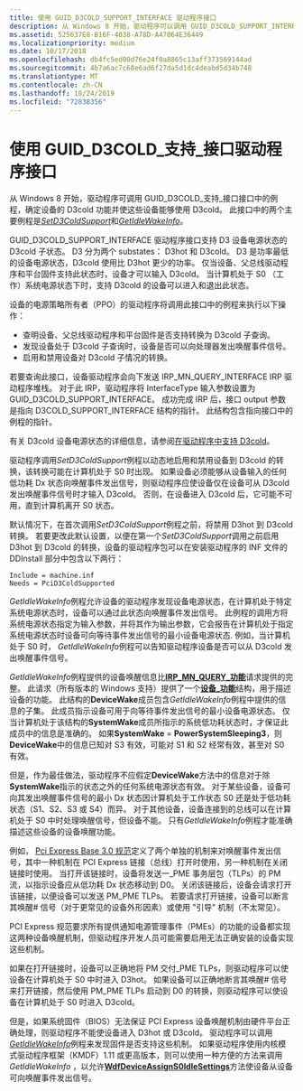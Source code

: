 ```yaml
---
title: 使用 GUID_D3COLD_SUPPORT_INTERFACE 驱动程序接口
description: 从 Windows 8 开始，驱动程序可以调用 GUID_D3COLD_SUPPORT_INTERFACE 接口中的例程来确定设备的 D3cold 功能，并允许这些设备使用 D3cold。
ms.assetid: 525637E8-B16F-4038-A78D-A47064E36449
ms.localizationpriority: medium
ms.date: 10/17/2018
ms.openlocfilehash: db4fc5ed00d76e24f0a8865c13aff373569144ad
ms.sourcegitcommit: 4b7a6ac7c68e6ad6f27da5d1dc4deabd5d34b748
ms.translationtype: MT
ms.contentlocale: zh-CN
ms.lasthandoff: 10/24/2019
ms.locfileid: "72838356"
---
```

# <a name="using-the-guid_d3cold_support_interface-driver-interface"></a>使用 GUID\_D3COLD\_支持\_接口驱动程序接口


从 Windows 8 开始，驱动程序可调用 GUID\_D3COLD\_支持\_接口接口中的例程，确定设备的 D3cold 功能并使这些设备能够使用 D3cold。 此接口中的两个主要例程是[*SetD3ColdSupport*](https://docs.microsoft.com/windows-hardware/drivers/ddi/wdm/nc-wdm-set_d3cold_support)和[*GetIdleWakeInfo*](https://docs.microsoft.com/windows-hardware/drivers/ddi/wdm/nc-wdm-get_idle_wake_info)。


GUID_D3COLD_SUPPORT_INTERFACE 驱动程序接口支持 D3 设备电源状态的 D3cold 子状态。 D3 分为两个 substates： D3hot 和 D3cold。 D3 是功率最低的设备电源状态，D3cold 使用比 D3hot 更少的功率。 仅当设备、父总线驱动程序和平台固件支持此状态时，设备才可以输入 D3cold。 当计算机处于 S0 （工作）系统电源状态下时，支持 D3cold 的设备可以进入和退出此状态。

设备的电源策略所有者（PPO）的驱动程序将调用此接口中的例程来执行以下操作：

-    查明设备、父总线驱动程序和平台固件是否支持转换为 D3cold 子查询。 
-    发现设备处于 D3cold 子查询时，设备是否可以向处理器发出唤醒事件信号。 
-    启用和禁用设备对 D3cold 子情况的转换。 

若要查询此接口，设备驱动程序会向下发送 IRP_MN_QUERY_INTERFACE IRP 驱动程序堆栈。 对于此 IRP，驱动程序将 InterfaceType 输入参数设置为 GUID_D3COLD_SUPPORT_INTERFACE。 成功完成 IRP 后，接口 output 参数是指向 D3COLD_SUPPORT_INTERFACE 结构的指针。 此结构包含指向接口中的例程的指针。

有关 D3cold 设备电源状态的详细信息，请参阅[在驱动程序中支持 D3cold](supporting-d3cold-in-a-driver.md)。


驱动程序调用*SetD3ColdSupport*例程以动态地启用和禁用设备到 D3cold 的转换，该转换可能在计算机处于 S0 时出现。 如果设备必须能够从设备输入的任何低功耗 Dx 状态向唤醒事件发出信号，则驱动程序应使设备仅在设备可从 D3cold 发出唤醒事件信号时才输入 D3cold。 否则，在设备进入 D3cold 后，它可能不可用，直到计算机离开 S0 状态。

默认情况下，在首次调用*SetD3ColdSupport*例程之前，将禁用 D3hot 到 D3cold 转换。 若要更改此默认设置，以便在第一个*SetD3ColdSupport*调用之前启用 D3hot 到 D3cold 的转换，设备的驱动程序包可以在安装驱动程序的 INF 文件的 DDInstall 部分中包含以下两行：

```Text
Include = machine.inf
Needs = PciD3ColdSupported
```

*GetIdleWakeInfo*例程允许设备的驱动程序发现设备电源状态，在计算机处于特定系统电源状态时，设备可以通过此状态向唤醒事件发出信号。 此例程的调用方将系统电源状态指定为输入参数，并将其作为输出参数，它会报告在计算机处于指定系统电源状态时设备可向等待事件发出信号的最小设备电源状态. 例如，当计算机处于 S0 时， *GetIdleWakeInfo*例程可以告知驱动程序设备是否可以从 D3cold 发出唤醒事件信号。

*GetIdleWakeInfo*例程提供的设备唤醒信息比[**IRP\_MN\_QUERY\_功能**](https://docs.microsoft.com/windows-hardware/drivers/kernel/irp-mn-query-capabilities)请求提供的完整。 此请求（所有版本的 Windows 支持）提供了一个[**设备\_功能**](https://docs.microsoft.com/windows-hardware/drivers/ddi/wdm/ns-wdm-_device_capabilities)结构，用于描述设备的功能。 此结构的**DeviceWake**成员包含*GetIdleWakeInfo*例程中提供的信息的子集。 此成员指示设备可用于向等待事件发出信号的最小设备电源状态。 仅当计算机处于该结构的**SystemWake**成员所指示的系统低功耗状态时，才保证此成员中的信息是准确的。 如果**SystemWake** = **PowerSystemSleeping3**，则**DeviceWake**中的信息已知对 S3 有效，可能对 S1 和 S2 经常有效，甚至对 S0 有效。

但是，作为最佳做法，驱动程序不应假定**DeviceWake**方法中的信息对于除**SystemWake**指示的状态之外的任何系统电源状态有效。 对于某些设备，设备可向其发出唤醒事件信号的最小 Dx 状态因计算机处于工作状态 S0 还是处于低功耗状态（S1、S2、S3 或 S4）而异。 对于其他设备，设备连接到的总线可以在计算机处于 S0 中时处理唤醒信号，但设备不能。 只有*GetIdleWakeInfo*例程才能准确描述这些设备的设备唤醒功能。

例如， [Pci Express Base 3.0 规范](https://pcisig.com/specifications/pciexpress/specifications/)定义了两个单独的机制来对唤醒事件发出信号，其中一种机制在 PCI Express 链接（总线）打开时使用，另一种机制在关闭链接时使用。 当打开该链接时，设备将发送一\_PME 事务层包（TLPs）的 PM 流，以指示设备应从低功耗 Dx 状态移动到 D0。 关闭该链接后，设备会请求打开该链接，以便设备可以发送 PM\_PME TLPs。 若要请求打开链接，设备可以断言其唤醒\# 信号（对于更常见的设备外形因素）或使用 "引导" 机制（不太常见）。

PCI Express 规范要求所有提供通知电源管理事件（PMEs）的功能的设备都实现这两种设备唤醒机制，但驱动程序开发人员可能需要启用无法正确安装的设备实现这些机制。

如果在打开链接时，设备可以正确地将 PM 交付\_PME TLPs，则驱动程序可以使设备在计算机处于 S0 中时进入 D3hot。 如果设备可以正确地断言其唤醒\# 信号来打开链接，然后使用 PM\_PME TLPs 启动到 D0 的转换，则驱动程序可以使设备在计算机处于 S0 时进入 D3cold。

但是，如果系统固件（BIOS）无法保证 PCI Express 设备唤醒机制由硬件平台正确处理，则驱动程序不能使设备进入 D3hot 或 D3cold。 驱动程序可以调用[*GetIdleWakeInfo*](https://docs.microsoft.com/windows-hardware/drivers/ddi/wdm/nc-wdm-get_idle_wake_info)例程来发现固件是否支持这些机制。 如果驱动程序使用内核模式驱动程序框架（KMDF）1.11 或更高版本，则可以使用一种方便的方法来调用*GetIdleWakeInfo* ，以允许[**WdfDeviceAssignS0IdleSettings**](https://docs.microsoft.com/windows-hardware/drivers/ddi/wdfdevice/nf-wdfdevice-wdfdeviceassigns0idlesettings)方法使设备从设备可向唤醒事件发出信号。

 

 




